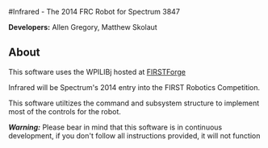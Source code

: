 #Infrared - The 2014 FRC Robot for Spectrum 3847

**Developers:** Allen Gregory, Matthew Skolaut

## About
This software uses the WPILIBj hosted at [FIRSTForge](http://firstforge.wpi.edu/sf/projects/wpilib "FIRSTForge")

Infrared will be Spectrum's 2014 entry into the FIRST Robotics Competition.

This software utiltizes the command and subsystem structure to implement most of the controls for the robot.

***Warning:*** Please bear in mind that this software is in continuous development, if you don't follow all instructions provided, it will not function
